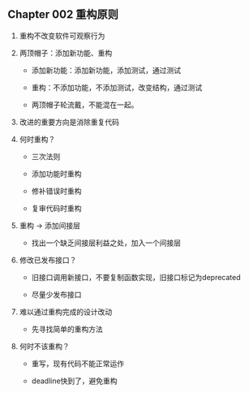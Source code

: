 ## Chapter 002 重构原则

1. 重构不改变软件可观察行为

1. 两顶帽子：添加新功能、重构

    - 添加新功能：添加新功能，添加测试，通过测试
    
    - 重构：不添加功能，不添加测试，改变结构，通过测试
    
    - 两顶帽子轮流戴，不能混在一起。
    
 1. 改进的重要方向是消除重复代码
 
 1. 何时重构？
 
    - 三次法则
    
    - 添加功能时重构
    
    - 修补错误时重构
    
    - 复审代码时重构
    
 1. 重构 -> 添加间接层
    
    - 找出一个缺乏间接层利益之处，加入一个间接层
    
 1. 修改已发布接口？
    
    - 旧接口调用新接口，不要复制函数实现，旧接口标记为deprecated
    
    - 尽量少发布接口
    
 1. 难以通过重构完成的设计改动
 
    - 先寻找简单的重构方法
    
 1. 何时不该重构？
 
    - 重写，现有代码不能正常运作
    
    - deadline快到了，避免重构